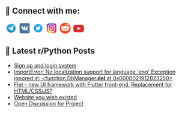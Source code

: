 ## 🔎 Connect with me:
[<img src="https://github.com/bullbesh/bullbesh/blob/main/images/Telegram.png" width="32" height="32" />](https://t.me/bullbesh)
[<img src="https://github.com/bullbesh/bullbesh/blob/main/images/VK.png" width="32" height="32" />](https://vk.com/bullbesh)
[<img src="https://github.com/bullbesh/bullbesh/blob/main/images/Twitter.png" width="32" height="32" />](https://twitter.com/bullbesh1)
[<img src="https://github.com/bullbesh/bullbesh/blob/main/images/Instagram.png" width="32" height="32" />](https://www.instagram.com/bullbesh)
[<img src="https://github.com/bullbesh/bullbesh/blob/main/images/Reddit.png" width="32" height="32" />](https://www.reddit.com/user/bullbesh)
[<img src="https://github.com/bullbesh/bullbesh/blob/main/images/YouTube.png" width="32" height="32" />](https://www.youtube.com/channel/UCtfjRs6uzgq5mfm8S06WTcg)

## 📕 Latest r/Python Posts
<!-- BLOG-POST-LIST:START -->
- [Sign up and login system](https://www.reddit.com/r/Python/comments/wj3ve1/sign_up_and_login_system/)
- [ImportError: No localization support for language &#39;eng&#39; Exception ignored in: &lt;function DbManager.__del__ at 0x0000021912B23250&gt;](https://www.reddit.com/r/Python/comments/wj3h7i/importerror_no_localization_support_for_language/)
- [Flet - new UI framework with Flutter front-end. Replacement for HTML/CSS/JS?](https://www.reddit.com/r/Python/comments/wj20f1/flet_new_ui_framework_with_flutter_frontend/)
- [Website you wish existed](https://www.reddit.com/r/Python/comments/wj1zd0/website_you_wish_existed/)
- [Open Discussion for Project](https://www.reddit.com/r/Python/comments/wizrea/open_discussion_for_project/)
<!-- BLOG-POST-LIST:END -->
